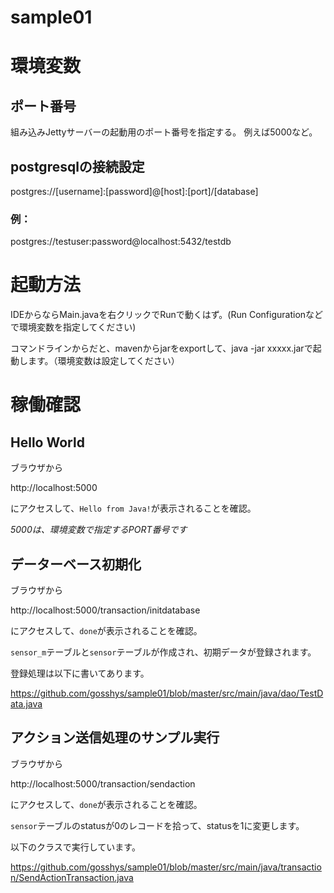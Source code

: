 # sample01

# 環境変数
## ポート番号
組み込みJettyサーバーの起動用のポート番号を指定する。
例えば5000など。

## postgresqlの接続設定
postgres://[username]:[password]@[host]:[port]/[database]
### 例：
postgres://testuser:password@localhost:5432/testdb

# 起動方法
IDEからならMain.javaを右クリックでRunで動くはず。(Run Configurationなどで環境変数を指定してください)

コマンドラインからだと、mavenからjarをexportして、java -jar xxxxx.jarで起動します。（環境変数は設定してください）

# 稼働確認

## Hello World
ブラウザから

http://localhost:5000

にアクセスして、`Hello from Java!`が表示されることを確認。

*5000は、環境変数で指定するPORT番号です*

## データーベース初期化
ブラウザから

http://localhost:5000/transaction/initdatabase

にアクセスして、`done`が表示されることを確認。

`sensor_m`テーブルと`sensor`テーブルが作成され、初期データが登録されます。

登録処理は以下に書いてあります。

https://github.com/gosshys/sample01/blob/master/src/main/java/dao/TestData.java

## アクション送信処理のサンプル実行
ブラウザから

http://localhost:5000/transaction/sendaction

にアクセスして、`done`が表示されることを確認。

`sensor`テーブルのstatusが0のレコードを拾って、statusを1に変更します。

以下のクラスで実行しています。

https://github.com/gosshys/sample01/blob/master/src/main/java/transaction/SendActionTransaction.java
